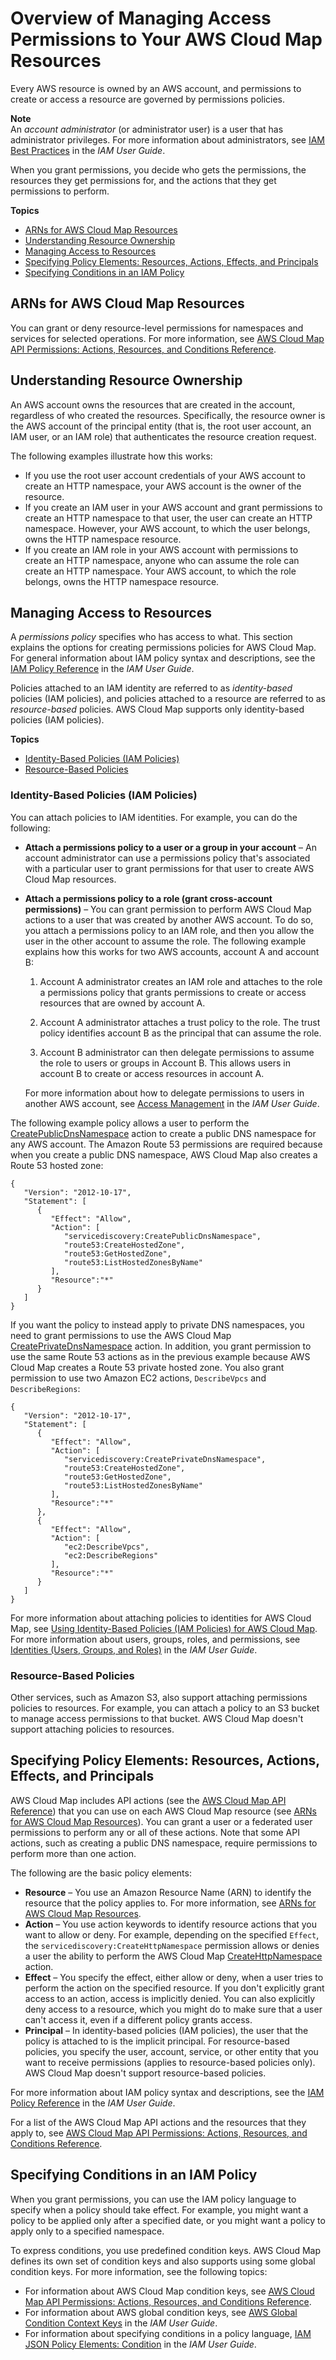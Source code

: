 # Overview of Managing Access Permissions to Your AWS Cloud Map Resources<a name="access-control-overview"></a>

Every AWS resource is owned by an AWS account, and permissions to create or access a resource are governed by permissions policies\.

**Note**  
An *account administrator* \(or administrator user\) is a user that has administrator privileges\. For more information about administrators, see [IAM Best Practices](https://docs.aws.amazon.com/IAM/latest/UserGuide/best-practices.html) in the *IAM User Guide*\.

When you grant permissions, you decide who gets the permissions, the resources they get permissions for, and the actions that they get permissions to perform\.

**Topics**
+ [ARNs for AWS Cloud Map Resources](#access-control-resources)
+ [Understanding Resource Ownership](#access-control-owner)
+ [Managing Access to Resources](#access-control-manage-access-intro)
+ [Specifying Policy Elements: Resources, Actions, Effects, and Principals](#access-control-specify-cloud-map-actions)
+ [Specifying Conditions in an IAM Policy](#specifying-conditions)

## ARNs for AWS Cloud Map Resources<a name="access-control-resources"></a>

You can grant or deny resource\-level permissions for namespaces and services for selected operations\. For more information, see [AWS Cloud Map API Permissions: Actions, Resources, and Conditions Reference](cloud-map-api-permissions-ref.md)\.

## Understanding Resource Ownership<a name="access-control-owner"></a>

An AWS account owns the resources that are created in the account, regardless of who created the resources\. Specifically, the resource owner is the AWS account of the principal entity \(that is, the root user account, an IAM user, or an IAM role\) that authenticates the resource creation request\. 

The following examples illustrate how this works:
+ If you use the root user account credentials of your AWS account to create an HTTP namespace, your AWS account is the owner of the resource\.
+ If you create an IAM user in your AWS account and grant permissions to create an HTTP namespace to that user, the user can create an HTTP namespace\. However, your AWS account, to which the user belongs, owns the HTTP namespace resource\.
+ If you create an IAM role in your AWS account with permissions to create an HTTP namespace, anyone who can assume the role can create an HTTP namespace\. Your AWS account, to which the role belongs, owns the HTTP namespace resource\.

## Managing Access to Resources<a name="access-control-manage-access-intro"></a>

A *permissions policy* specifies who has access to what\. This section explains the options for creating permissions policies for AWS Cloud Map\. For general information about IAM policy syntax and descriptions, see the [IAM Policy Reference](https://docs.aws.amazon.com/IAM/latest/UserGuide/reference_policies.html) in the *IAM User Guide*\.

Policies attached to an IAM identity are referred to as *identity\-based* policies \(IAM policies\), and policies attached to a resource are referred to as *resource\-based* policies\. AWS Cloud Map supports only identity\-based policies \(IAM policies\)\.

**Topics**
+ [Identity\-Based Policies \(IAM Policies\)](#access-control-manage-access-intro-iam-policies)
+ [Resource\-Based Policies](#access-control-manage-access-intro-resource-policies)

### Identity\-Based Policies \(IAM Policies\)<a name="access-control-manage-access-intro-iam-policies"></a>

You can attach policies to IAM identities\. For example, you can do the following:
+ **Attach a permissions policy to a user or a group in your account** – An account administrator can use a permissions policy that's associated with a particular user to grant permissions for that user to create AWS Cloud Map resources\.
+ **Attach a permissions policy to a role \(grant cross\-account permissions\)** – You can grant permission to perform AWS Cloud Map actions to a user that was created by another AWS account\. To do so, you attach a permissions policy to an IAM role, and then you allow the user in the other account to assume the role\. The following example explains how this works for two AWS accounts, account A and account B:

  1. Account A administrator creates an IAM role and attaches to the role a permissions policy that grants permissions to create or access resources that are owned by account A\.

  1. Account A administrator attaches a trust policy to the role\. The trust policy identifies account B as the principal that can assume the role\.

  1. Account B administrator can then delegate permissions to assume the role to users or groups in Account B\. This allows users in account B to create or access resources in account A\.

  For more information about how to delegate permissions to users in another AWS account, see [Access Management](https://docs.aws.amazon.com/IAM/latest/UserGuide/access.html) in the *IAM User Guide*\.

The following example policy allows a user to perform the [CreatePublicDnsNamespace](https://docs.aws.amazon.com/cloud-map/latest/api/API_CreatePublicDnsNamespace.html) action to create a public DNS namespace for any AWS account\. The Amazon Route 53 permissions are required because when you create a public DNS namespace, AWS Cloud Map also creates a Route 53 hosted zone:

```
{
   "Version": "2012-10-17",
   "Statement": [
      {
         "Effect": "Allow",
         "Action": [
            "servicediscovery:CreatePublicDnsNamespace",
            "route53:CreateHostedZone",
            "route53:GetHostedZone",
            "route53:ListHostedZonesByName"
         ],
         "Resource":"*"
      }
   ]
}
```

If you want the policy to instead apply to private DNS namespaces, you need to grant permissions to use the AWS Cloud Map [CreatePrivateDnsNamespace](https://docs.aws.amazon.com/cloud-map/latest/api/API_CreatePrivateDnsNamespace.html) action\. In addition, you grant permission to use the same Route 53 actions as in the previous example because AWS Cloud Map creates a Route 53 private hosted zone\. You also grant permission to use two Amazon EC2 actions, `DescribeVpcs` and `DescribeRegions`:

```
{
   "Version": "2012-10-17",
   "Statement": [
      {
         "Effect": "Allow",
         "Action": [
            "servicediscovery:CreatePrivateDnsNamespace",
            "route53:CreateHostedZone",
            "route53:GetHostedZone",
            "route53:ListHostedZonesByName"
         ],
         "Resource":"*"
      },
      {
         "Effect": "Allow",
         "Action": [
            "ec2:DescribeVpcs",
            "ec2:DescribeRegions"
         ],
         "Resource":"*"
      }
   ]
}
```

For more information about attaching policies to identities for AWS Cloud Map, see [Using Identity\-Based Policies \(IAM Policies\) for AWS Cloud Map](access-control-managing-permissions.md)\. For more information about users, groups, roles, and permissions, see [Identities \(Users, Groups, and Roles\)](https://docs.aws.amazon.com/IAM/latest/UserGuide/id.html) in the *IAM User Guide*\.

### Resource\-Based Policies<a name="access-control-manage-access-intro-resource-policies"></a>

Other services, such as Amazon S3, also support attaching permissions policies to resources\. For example, you can attach a policy to an S3 bucket to manage access permissions to that bucket\. AWS Cloud Map doesn't support attaching policies to resources\. 

## Specifying Policy Elements: Resources, Actions, Effects, and Principals<a name="access-control-specify-cloud-map-actions"></a>

AWS Cloud Map includes API actions \(see the [AWS Cloud Map API Reference](https://docs.aws.amazon.com/cloud-map/latest/api/)\) that you can use on each AWS Cloud Map resource \(see [ARNs for AWS Cloud Map Resources](#access-control-resources)\)\. You can grant a user or a federated user permissions to perform any or all of these actions\. Note that some API actions, such as creating a public DNS namespace, require permissions to perform more than one action\.

The following are the basic policy elements:
+ **Resource** – You use an Amazon Resource Name \(ARN\) to identify the resource that the policy applies to\. For more information, see [ARNs for AWS Cloud Map Resources](#access-control-resources)\.
+ **Action** – You use action keywords to identify resource actions that you want to allow or deny\. For example, depending on the specified `Effect`, the `servicediscovery:CreateHttpNamespace` permission allows or denies a user the ability to perform the AWS Cloud Map [CreateHttpNamespace](https://docs.aws.amazon.com/cloud-map/latest/api/API_CreateHttpNamespace.html) action\.
+ **Effect** – You specify the effect, either allow or deny, when a user tries to perform the action on the specified resource\. If you don't explicitly grant access to an action, access is implicitly denied\. You can also explicitly deny access to a resource, which you might do to make sure that a user can't access it, even if a different policy grants access\.
+ **Principal** – In identity\-based policies \(IAM policies\), the user that the policy is attached to is the implicit principal\. For resource\-based policies, you specify the user, account, service, or other entity that you want to receive permissions \(applies to resource\-based policies only\)\. AWS Cloud Map doesn't support resource\-based policies\.

For more information about IAM policy syntax and descriptions, see the [IAM Policy Reference](https://docs.aws.amazon.com/IAM/latest/UserGuide/reference_policies.html) in the *IAM User Guide*\.

For a list of the AWS Cloud Map API actions and the resources that they apply to, see [AWS Cloud Map API Permissions: Actions, Resources, and Conditions Reference](cloud-map-api-permissions-ref.md)\.

## Specifying Conditions in an IAM Policy<a name="specifying-conditions"></a>

When you grant permissions, you can use the IAM policy language to specify when a policy should take effect\. For example, you might want a policy to be applied only after a specified date, or you might want a policy to apply only to a specified namespace\.

To express conditions, you use predefined condition keys\. AWS Cloud Map defines its own set of condition keys and also supports using some global condition keys\. For more information, see the following topics:
+ For information about AWS Cloud Map condition keys, see [AWS Cloud Map API Permissions: Actions, Resources, and Conditions Reference](cloud-map-api-permissions-ref.md)\.
+ For information about AWS global condition keys, see [AWS Global Condition Context Keys](https://docs.aws.amazon.com/IAM/latest/UserGuide/reference_policies_condition-keys.html) in the *IAM User Guide*\.
+ For information about specifying conditions in a policy language, [IAM JSON Policy Elements: Condition](https://docs.aws.amazon.com/IAM/latest/UserGuide/reference_policies_elements_condition.html) in the *IAM User Guide*\.